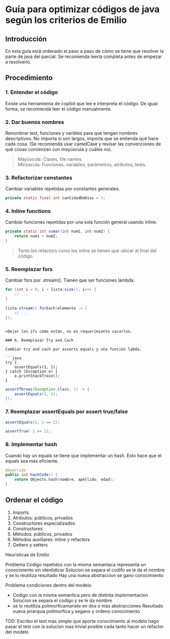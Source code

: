 # Guía para optimizar códigos de java según los criterios de Emilio

## Introducción

En esta guía está ordenado el paso a paso de cómo se tiene que resolver la parte de java del parcial. Se recomienda leerla completa antes de empezar a resolverlo.

## Procedimiento

### 1. Entender el código

Existe una herramienta de copilot que lee e interpreta el código. De igual forma, se recomienda leer el código manualmente.

### 2. Dar buenos nombres

Renombrar test, funciones y varibles para que tengan nombres descriptivos. No importa si son largos, importa que se entienda qué hace cada cosa. (Se recomienda usar camelCase y revisar las convenciones de qué cosas comienzan con mayúscula y cuáles no).

>Mayúscula: Clases, file names.\
>Minúscula: Funciones, variables, parámetros, atributos, tests.

### 3. Refactorizar constantes

Cambiar variables repetidas por constantes generales.

```java
private static final int cantidadDeDias = 7;
```

### 4. Inline functions

Cambiar funciones repetidas por una sola función general usando inline.

```java
private static int sumar(int num1, int num2) {
    return num1 + num2;
}
```

> Tanto los refactors como los inline se tienen que ubicar al final del código.

### 5. Reemplazar fors

Cambiar fors por .stream(). Tienen que ser funciones lambda.

```java
for (int i = 0; i < lista.size(); i++) {
    // ...
}
```

```java
lista.stream().forEach(elemento -> {
    // ...
});
```
```

>Dejar los ifs cómo están, no es requerimiento sacarlos.

### 6. Reemplazar Try and Cach

Cambiar try and cach por asserts equals y una función labda.

```java
try {
    assertEquals(1, 1);
} catch (Exception e) {
    e.printStackTrace();
}
```

```java
assertThrows(Exception.class, () -> {
    assertEquals(1, 1);
});
```
### 7. Reemplazar assertEquals por assert true/false
    
```java
assertEquals(1, 1 == 1);
```

```java
assertTrue( 1 == 1);
```

### 8. Implementar hash

Cuando hay un equals se tiene que implementar un hash. Esto hace que el equals sea más eficiente.

```java
@Override
public int hashCode() {
    return Objects.hash(nombre, apellido, edad);
}
```

## Ordenar el código

1. Imports
2. Atributos: públicos, privados
3. Constructores especializados
4. Constructores
5. Métodos: públicos, privados
6. Métodos auxiliares: inline y refactors
7. Getters y setters


Heuristicas de Emilio

Problema Codigo repetidos con la  misma semantaca representa un conocimiento sin identidicar
Solucion se separa el codifo se le da el nombre y se lo reutiliza
resultado Hay una nueva abstraccion se gano conocimiento 

Problema condiciones dentro del modelo 
 -  Codigo con la misma semantica pero de distinta implementacion
Solucion se separa el codigo y se le da nombre
-   se lo reutiliza polimorficamanete en dos o mas abstracciones
Resultado nueva jerarquia polimorfica y segano y  ordeno conocimiento

TDD:
Escribo el test mas simple que aporte conocimiento al modelo
hago pasar el test con la solucion mas trivial posible
cada tanto hacer un refactor del modelo